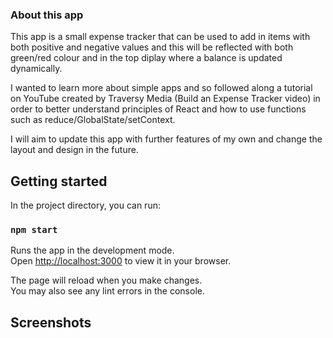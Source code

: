 ### About this app

This app is a small expense tracker that can be used to add in items with both positive and negative values and this will be reflected with both green/red colour and in the top diplay where a balance is updated dynamically.

I wanted to learn more about simple apps and so followed along a tutorial on YouTube created by Traversy Media (Build an Expense Tracker video) in order to better understand principles of React and how to use functions such as reduce/GlobalState/setContext.

I will aim to update this app with further features of my own and change the layout and design in the future.

## Getting started

In the project directory, you can run:

### `npm start`

Runs the app in the development mode.\
Open [http://localhost:3000](http://localhost:3000) to view it in your browser.

The page will reload when you make changes.\
You may also see any lint errors in the console.

## Screenshots

